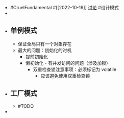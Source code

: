 - #CruelFundamental #[[2022-10-19]] [讨论](https://github.com/CYZH1307/CruelFundamental/tree/main/homework/202210/19) #设计模式
-
- ## 单例模式
	- 保证全局只有一个对象存在
	- 最大的问题：初始化的时机
		- 提前初始化
		- 懒初始化 - 有并发访问的问题（涉及加锁）
			- 双重检查锁注意事项：必须标记为 volatile
				- 应该避免使用双重检查锁
- ## 工厂模式
	- #TODO
-
